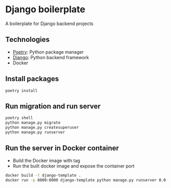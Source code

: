 # Django boilerplate
A boilerplate for Django backend projects

## Technologies
- [Poetry](https://python-poetry.org/docs/): Python package manager
- [Django](https://www.djangoproject.com/): Python backend framework
- Docker

## Install packages
`poetry install`

## Run migration and run server
```bash
poetry shell
python manage.py migrate
python manage.py createsuperuser
python manage.py runserver
```

## Run the server in Docker container
* Build the Docker image with tag
* Run the built docker image and expose the container port
```bash
docker build -t django-template .
docker run -p 8000:8000 django-template python manage.py runserver 0.0.0.0:8000
```